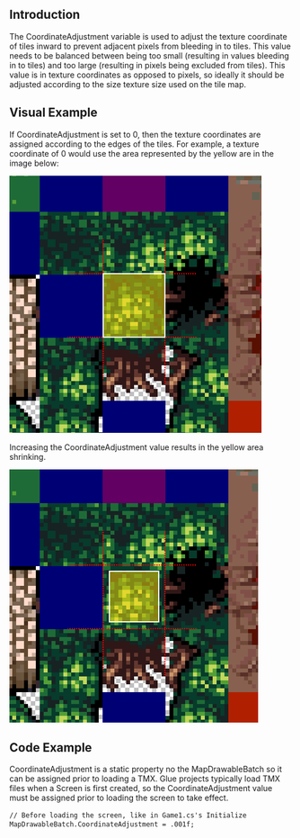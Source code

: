 ## Introduction

The CoordinateAdjustment variable is used to adjust the texture coordinate of tiles inward to prevent adjacent pixels from bleeding in to tiles. This value needs to be balanced between being too small (resulting in values bleeding in to tiles) and too large (resulting in pixels being excluded from tiles). This value is in texture coordinates as opposed to pixels, so ideally it should be adjusted according to the size texture size used on the tile map.

## Visual Example

If CoordinateAdjustment is set to 0, then the texture coordinates are assigned according to the edges of the tiles. For example, a texture coordinate of 0 would use the area represented by the yellow are in the image below:

![](/media/2019-11-img_5dd88d86d1723.png)

Increasing the CoordinateAdjustment value results in the yellow area shrinking.

![](/media/2019-11-img_5dd88e0f3db47.png)

## Code Example

CoordinateAdjustment is a static property no the MapDrawableBatch so it can be assigned prior to loading a TMX. Glue projects typically load TMX files when a Screen is first created, so the CoordinateAdjustment value must be assigned prior to loading the screen to take effect.

``` lang:c#
// Before loading the screen, like in Game1.cs's Initialize
MapDrawableBatch.CoordinateAdjustment = .001f;
```

 
